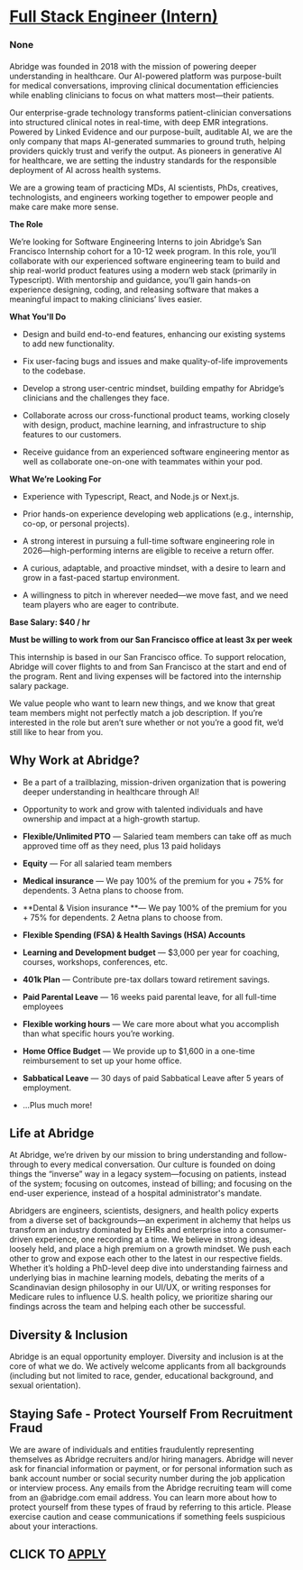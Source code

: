 # [Full Stack Engineer (Intern)](https://www.remotewlb.com/apply/full-stack-engineer-intern-105055)  
### None  
####  

Abridge was founded in 2018 with the mission of powering deeper understanding in healthcare. Our AI-powered platform was purpose-built for medical conversations, improving clinical documentation efficiencies while enabling clinicians to focus on what matters most—their patients.

Our enterprise-grade technology transforms patient-clinician conversations into structured clinical notes in real-time, with deep EMR integrations. Powered by Linked Evidence and our purpose-built, auditable AI, we are the only company that maps AI-generated summaries to ground truth, helping providers quickly trust and verify the output. As pioneers in generative AI for healthcare, we are setting the industry standards for the responsible deployment of AI across health systems.

We are a growing team of practicing MDs, AI scientists, PhDs, creatives, technologists, and engineers working together to empower people and make care make more sense.

 **The Role**

We’re looking for Software Engineering Interns to join Abridge’s San Francisco Internship cohort for a 10-12 week program. In this role, you’ll collaborate with our experienced software engineering team to build and ship real-world product features using a modern web stack (primarily in Typescript). With mentorship and guidance, you’ll gain hands-on experience designing, coding, and releasing software that makes a meaningful impact to making clinicians’ lives easier.

 **What You'll Do**

  * Design and build end-to-end features, enhancing our existing systems to add new functionality.

  * Fix user-facing bugs and issues and make quality-of-life improvements to the codebase.

  * Develop a strong user-centric mindset, building empathy for Abridge’s clinicians and the challenges they face.

  * Collaborate across our cross-functional product teams, working closely with design, product, machine learning, and infrastructure to ship features to our customers.

  * Receive guidance from an experienced software engineering mentor as well as collaborate one-on-one with teammates within your pod.

 **What We’re Looking For**

  * Experience with Typescript, React, and Node.js or Next.js.

  * Prior hands-on experience developing web applications (e.g., internship, co-op, or personal projects).

  * A strong interest in pursuing a full-time software engineering role in 2026—high-performing interns are eligible to receive a return offer.

  * A curious, adaptable, and proactive mindset, with a desire to learn and grow in a fast-paced startup environment.

  * A willingness to pitch in wherever needed—we move fast, and we need team players who are eager to contribute.

 **Base Salary: $40 / hr**

 **Must be willing to work from our San Francisco office at least 3x per week**

This internship is based in our San Francisco office. To support relocation, Abridge will cover flights to and from San Francisco at the start and end of the program. Rent and living expenses will be factored into the internship salary package.

We value people who want to learn new things, and we know that great team members might not perfectly match a job description. If you’re interested in the role but aren’t sure whether or not you’re a good fit, we’d still like to hear from you.

##  **Why Work at Abridge?**

  * Be a part of a trailblazing, mission-driven organization that is powering deeper understanding in healthcare through AI!

  * Opportunity to work and grow with talented individuals and have ownership and impact at a high-growth startup.

  *  **Flexible/Unlimited PTO** — Salaried team members can take off as much approved time off as they need, plus 13 paid holidays

  * **Equity** — For all salaried team members

  *  **Medical insurance** — We pay 100% of the premium for you + 75% for dependents. 3 Aetna plans to choose from.

  *  **Dental & Vision insurance **— We pay 100% of the premium for you + 75% for dependents. 2 Aetna plans to choose from.

  *  **Flexible Spending (FSA) & Health Savings (HSA) Accounts**

  *  **Learning and Development budget** — $3,000 per year for coaching, courses, workshops, conferences, etc. 

  * **401k Plan** — Contribute pre-tax dollars toward retirement savings.

  *  **Paid Parental Leave** — 16 weeks paid parental leave, for all full-time employees

  *  **Flexible working hours** — We care more about what you accomplish than what specific hours you’re working.

  *  **Home Office Budget** — We provide up to $1,600 in a one-time reimbursement to set up your home office.

  *  **Sabbatical Leave** — 30 days of paid Sabbatical Leave after 5 years of employment.

  * ...Plus much more!

##  **Life at Abridge**

At Abridge, we’re driven by our mission to bring understanding and follow-through to every medical conversation. Our culture is founded on doing things the “inverse” way in a legacy system—focusing on patients, instead of the system; focusing on outcomes, instead of billing; and focusing on the end-user experience, instead of a hospital administrator's mandate.

Abridgers are engineers, scientists, designers, and health policy experts from a diverse set of backgrounds—an experiment in alchemy that helps us transform an industry dominated by EHRs and enterprise into a consumer-driven experience, one recording at a time. We believe in strong ideas, loosely held, and place a high premium on a growth mindset. We push each other to grow and expose each other to the latest in our respective fields. Whether it’s holding a PhD-level deep dive into understanding fairness and underlying bias in machine learning models, debating the merits of a Scandinavian design philosophy in our UI/UX, or writing responses for Medicare rules to influence U.S. health policy, we prioritize sharing our findings across the team and helping each other be successful.

##  **Diversity & Inclusion**

Abridge is an equal opportunity employer. Diversity and inclusion is at the core of what we do. We actively welcome applicants from all backgrounds (including but not limited to race, gender, educational background, and sexual orientation).

##  **Staying Safe - Protect Yourself From Recruitment Fraud**

We are aware of individuals and entities fraudulently representing themselves as Abridge recruiters and/or hiring managers. Abridge will never ask for financial information or payment, or for personal information such as bank account number or social security number during the job application or interview process. Any emails from the Abridge recruiting team will come from an @abridge.com email address. You can learn more about how to protect yourself from these types of fraud by referring to this article. Please exercise caution and cease communications if something feels suspicious about your interactions.

  
## CLICK TO [APPLY](https://www.remotewlb.com/apply/full-stack-engineer-intern-105055)

